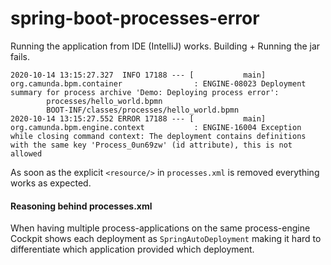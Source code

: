 # spring-boot-processes-error

Running the application from IDE (IntelliJ) works. Building + Running the jar fails.
```
2020-10-14 13:15:27.327  INFO 17188 --- [           main] org.camunda.bpm.container                : ENGINE-08023 Deployment summary for process archive 'Demo: Deploying process error':
        processes/hello_world.bpmn
        BOOT-INF/classes/processes/hello_world.bpmn
2020-10-14 13:15:27.552 ERROR 17188 --- [           main] org.camunda.bpm.engine.context           : ENGINE-16004 Exception while closing command context: The deployment contains definitions with the same key 'Process_0un69zw' (id attribute), this is not allowed
```

As soon as the explicit `<resource/>` in `processes.xml` is removed everything works as expected.

#### Reasoning behind processes.xml
When having multiple process-applications on the same process-engine Cockpit shows each deployment as `SpringAutoDeployment`
making it hard to differentiate which application provided which deployment.